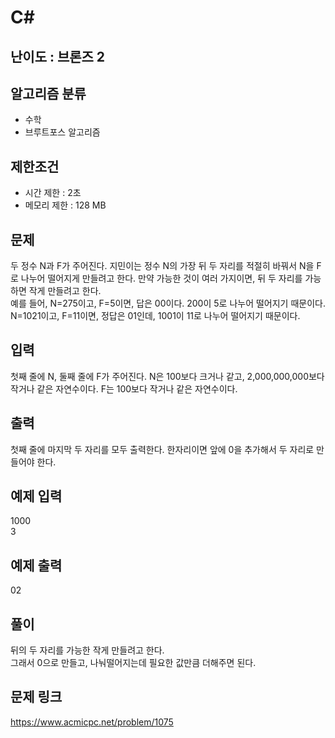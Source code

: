 # C#

## 난이도 : 브론즈 2

## 알고리즘 분류
  - 수학
  - 브루트포스 알고리즘

## 제한조건
  - 시간 제한 : 2초
  - 메모리 제한 : 128 MB

## 문제
두 정수 N과 F가 주어진다. 지민이는 정수 N의 가장 뒤 두 자리를 적절히 바꿔서 N을 F로 나누어 떨어지게 만들려고 한다. 만약 가능한 것이 여러 가지이면, 뒤 두 자리를 가능하면 작게 만들려고 한다.<br/>
예를 들어, N=275이고, F=5이면, 답은 00이다. 200이 5로 나누어 떨어지기 때문이다. N=1021이고, F=11이면, 정답은 01인데, 1001이 11로 나누어 떨어지기 때문이다.<br/>


## 입력
첫째 줄에 N, 둘째 줄에 F가 주어진다. N은 100보다 크거나 같고, 2,000,000,000보다 작거나 같은 자연수이다. F는 100보다 작거나 같은 자연수이다.<br/>


## 출력
첫째 줄에 마지막 두 자리를 모두 출력한다. 한자리이면 앞에 0을 추가해서 두 자리로 만들어야 한다.<br/>


## 예제 입력
1000<br/>
3<br/>


## 예제 출력
02<br/>

## 풀이
뒤의 두 자리를 가능한 작게 만들려고 한다.<br/>
그래서 0으로 만들고, 나눠떨어지는데 필요한 값만큼 더해주면 된다.<br/>


## 문제 링크
https://www.acmicpc.net/problem/1075